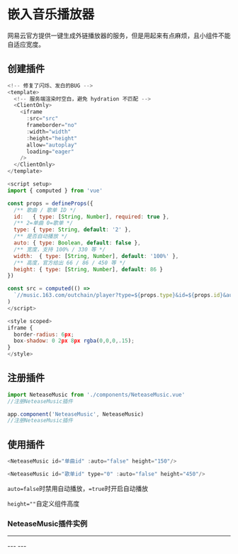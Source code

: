 # 嵌入音乐播放器

<update />

网易云官方提供一键生成外链播放器的服务，但是用起来有点麻烦，且小组件不能自适应宽度。

## 创建插件

```js
<!-- 修复了闪烁、发白的BUG -->
<template>
  <!-- 服务端渲染时空白，避免 hydration 不匹配 -->
  <ClientOnly>
    <iframe
      :src="src"
      frameborder="no"
      :width="width"
      :height="height"
      allow="autoplay"
      loading="eager"
    />
  </ClientOnly>
</template>

<script setup>
import { computed } from 'vue'

const props = defineProps({
  /** 歌曲 / 歌单 ID */
  id:   { type: [String, Number], required: true },
  /** 2=单曲 0=歌单 */
  type: { type: String, default: '2' },
  /** 是否自动播放 */
  auto: { type: Boolean, default: false },
  /** 宽度，支持 100% / 330 等 */
  width:  { type: [String, Number], default: '100%' },
  /** 高度，官方给出 66 / 86 / 450 等 */
  height: { type: [String, Number], default: 86 }
})

const src = computed(() =>
  `//music.163.com/outchain/player?type=${props.type}&id=${props.id}&auto=${props.auto ? 1 : 0}&height=${props.height}`
)
</script>

<style scoped>
iframe {
  border-radius: 6px;
  box-shadow: 0 2px 8px rgba(0,0,0,.15);
}
</style>
```

## 注册插件

```js
import NeteaseMusic from './components/NeteaseMusic.vue'
//注册NeteaseMusic插件
```

```js
app.component('NeteaseMusic', NeteaseMusic)
//注册NeteaseMusic插件
```

## 使用插件

```js
<NeteaseMusic id="单曲id" :auto="false" height="150"/>
```

```js
<NeteaseMusic id="歌单id" type="0" :auto="false" height="450"/>
```

`auto=false`时禁用自动播放，`=true`时开启自动播放

`height=""`自定义组件高度

### NeteaseMusic插件实例
---
<NeteaseMusic id="1394601255" :auto="false" height="150"/>
---
<NeteaseMusic id="7999380017" type="0" :auto="false" height="450"/>
---